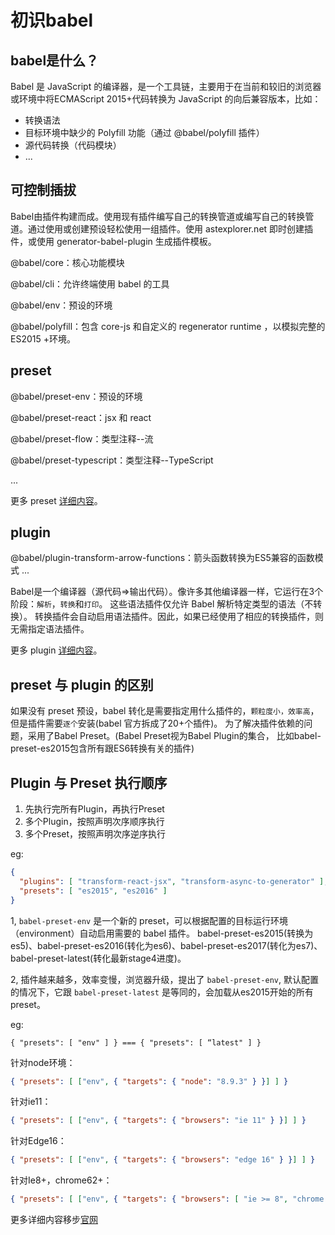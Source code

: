 # 初识babel
## babel是什么？
Babel 是 JavaScript 的编译器，是一个工具链，主要用于在当前和较旧的浏览器或环境中将ECMAScript 2015+代码转换为 JavaScript 的向后兼容版本，比如：
- 转换语法
- 目标环境中缺少的 Polyfill 功能（通过 @babel/polyfill 插件）
- 源代码转换（代码模块）
- ...

## 可控制插拔
Babel由插件构建而成。使用现有插件编写自己的转换管道或编写自己的转换管道。通过使用或创建预设轻松使用一组插件。使用 astexplorer.net 即时创建插件，或使用 generator-babel-plugin 生成插件模板。

@babel/core：核心功能模块

@babel/cli：允许终端使用 babel 的工具

@babel/env：预设的环境

@babel/polyfill：包含 core-js 和自定义的 regenerator runtime ，以模拟完整的ES2015 +环境。


## preset
@babel/preset-env：预设的环境

@babel/preset-react：jsx 和 react

@babel/preset-flow：类型注释--流

@babel/preset-typescript：类型注释--TypeScript

...

更多 preset [详细内容](https://babeljs.io/docs/en/presets)。

## plugin
@babel/plugin-transform-arrow-functions：箭头函数转换为ES5兼容的函数模式
...

Babel是一个编译器（源代码=>输出代码）。像许多其他编译器一样，它运行在3个阶段：`解析`，`转换`和`打印`。
这些语法插件仅允许 Babel 解析特定类型的语法（不转换）。
转换插件会自动启用语法插件。因此，如果已经使用了相应的转换插件，则无需指定语法插件。

更多 plugin [详细内容](https://babeljs.io/docs/en/plugins)。

## preset 与 plugin 的区别
如果没有 preset 预设，babel 转化是需要指定用什么插件的，`颗粒度小，效率高`，但是插件需要`逐个`安装(babel 官方拆成了20+个插件)。
为了解决插件依赖的问题，采用了Babel Preset。(Babel Preset视为Babel Plugin的集合， 比如babel-preset-es2015包含所有跟ES6转换有关的插件)

## Plugin 与 Preset 执行顺序
1. 先执行完所有Plugin，再执行Preset
2. 多个Plugin，按照声明次序顺序执行
3. 多个Preset，按照声明次序逆序执行

eg:
```json
{ 
  "plugins": [ "transform-react-jsx", "transform-async-to-generator" ],
  "presets": [ "es2015", "es2016" ] 
}
```

1, `babel-preset-env` 是一个新的 preset，可以根据配置的目标运行环境（environment）自动启用需要的 babel 插件。
babel-preset-es2015(转换为es5)、babel-preset-es2016(转化为es6)、babel-preset-es2017(转化为es7)、babel-preset-latest(转化最新stage4进度)。

2, 插件越来越多，效率变慢，浏览器升级，提出了 `babel-preset-env`, 默认配置的情况下，它跟 `babel-preset-latest` 是等同的，会加载从es2015开始的所有preset。

eg:

```
{ "presets": [ "env" ] } === { "presets": [ “latest" ] }
```

针对node环境：

```json
{ "presets": [ ["env", { "targets": { "node": "8.9.3" } }] ] }
```

针对ie11：

```json
{ "presets": [ ["env", { "targets": { "browsers": "ie 11" } }] ] }
```

针对Edge16：
```json
{ "presets": [ ["env", { "targets": { "browsers": "edge 16" } }] ] } 
```

针对Ie8+，chrome62+：
```json
{ "presets": [ ["env", { "targets": { "browsers": [ "ie >= 8", "chrome >= 62" ] } }] ] }
```

更多详细内容移步[官网](https://babeljs.io/docs/en)
